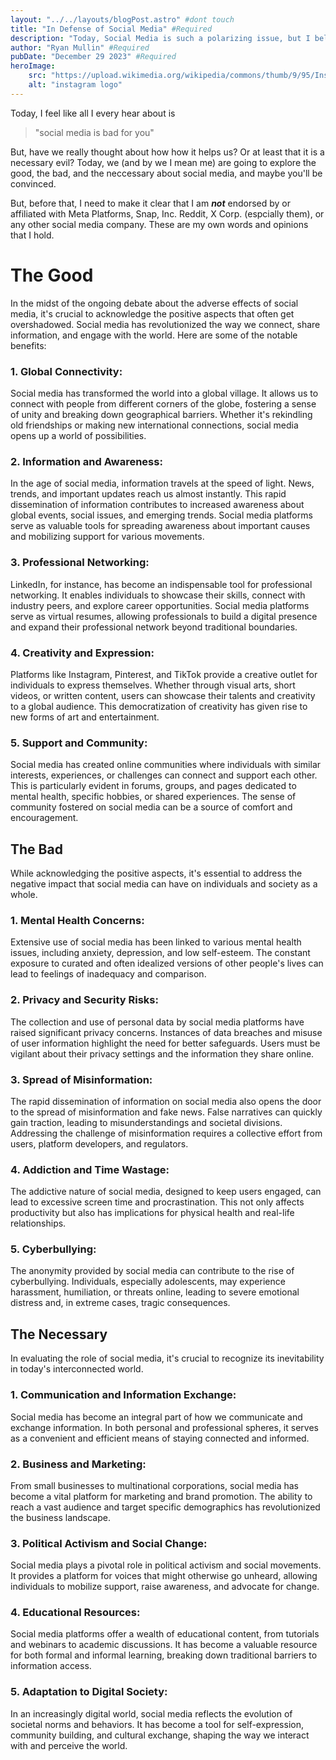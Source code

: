 ```yaml
---
layout: "../../layouts/blogPost.astro" #dont touch
title: "In Defense of Social Media" #Required
description: "Today, Social Media is such a polarizing issue, but I believe it can be used for good" #Required
author: "Ryan Mullin" #Required
pubDate: "December 29 2023" #Required
heroImage: 
    src: "https://upload.wikimedia.org/wikipedia/commons/thumb/9/95/Instagram_logo_2022.svg/225px-Instagram_logo_2022.svg.png"
    alt: "instagram logo"
---
```


Today, I feel like all I every hear about is 

> "social media is bad for you"

But, have we really thought about how how it helps us? Or at least that it is a necessary evil? Today, we (and by we I mean me) are going to explore the good, the bad, and the neccessary about social media, and maybe you'll be convinced.

But, before that, I need to make it clear that I am **_not_** endorsed by or affiliated with Meta Platforms, Snap, Inc. Reddit, X Corp. (espcially them), or any other social media company. These are my own words and opinions that I hold.

# The Good

In the midst of the ongoing debate about the adverse effects of social media, it's crucial to acknowledge the positive aspects that often get overshadowed. Social media has revolutionized the way we connect, share information, and engage with the world. Here are some of the notable benefits:

### 1. **Global Connectivity:**
Social media has transformed the world into a global village. It allows us to connect with people from different corners of the globe, fostering a sense of unity and breaking down geographical barriers. Whether it's rekindling old friendships or making new international connections, social media opens up a world of possibilities.

### 2. **Information and Awareness:**
In the age of social media, information travels at the speed of light. News, trends, and important updates reach us almost instantly. This rapid dissemination of information contributes to increased awareness about global events, social issues, and emerging trends. Social media platforms serve as valuable tools for spreading awareness about important causes and mobilizing support for various movements.

### 3. **Professional Networking:**
LinkedIn, for instance, has become an indispensable tool for professional networking. It enables individuals to showcase their skills, connect with industry peers, and explore career opportunities. Social media platforms serve as virtual resumes, allowing professionals to build a digital presence and expand their professional network beyond traditional boundaries.

### 4. **Creativity and Expression:**
Platforms like Instagram, Pinterest, and TikTok provide a creative outlet for individuals to express themselves. Whether through visual arts, short videos, or written content, users can showcase their talents and creativity to a global audience. This democratization of creativity has given rise to new forms of art and entertainment.

### 5. **Support and Community:**
Social media has created online communities where individuals with similar interests, experiences, or challenges can connect and support each other. This is particularly evident in forums, groups, and pages dedicated to mental health, specific hobbies, or shared experiences. The sense of community fostered on social media can be a source of comfort and encouragement.

## The Bad

While acknowledging the positive aspects, it's essential to address the negative impact that social media can have on individuals and society as a whole.

### 1. **Mental Health Concerns:**
Extensive use of social media has been linked to various mental health issues, including anxiety, depression, and low self-esteem. The constant exposure to curated and often idealized versions of other people's lives can lead to feelings of inadequacy and comparison.

### 2. **Privacy and Security Risks:**
The collection and use of personal data by social media platforms have raised significant privacy concerns. Instances of data breaches and misuse of user information highlight the need for better safeguards. Users must be vigilant about their privacy settings and the information they share online.

### 3. **Spread of Misinformation:**
The rapid dissemination of information on social media also opens the door to the spread of misinformation and fake news. False narratives can quickly gain traction, leading to misunderstandings and societal divisions. Addressing the challenge of misinformation requires a collective effort from users, platform developers, and regulators.

### 4. **Addiction and Time Wastage:**
The addictive nature of social media, designed to keep users engaged, can lead to excessive screen time and procrastination. This not only affects productivity but also has implications for physical health and real-life relationships.

### 5. **Cyberbullying:**
The anonymity provided by social media can contribute to the rise of cyberbullying. Individuals, especially adolescents, may experience harassment, humiliation, or threats online, leading to severe emotional distress and, in extreme cases, tragic consequences.

## The Necessary

In evaluating the role of social media, it's crucial to recognize its inevitability in today's interconnected world.

### 1. **Communication and Information Exchange:**
Social media has become an integral part of how we communicate and exchange information. In both personal and professional spheres, it serves as a convenient and efficient means of staying connected and informed.

### 2. **Business and Marketing:**
From small businesses to multinational corporations, social media has become a vital platform for marketing and brand promotion. The ability to reach a vast audience and target specific demographics has revolutionized the business landscape.

### 3. **Political Activism and Social Change:**
Social media plays a pivotal role in political activism and social movements. It provides a platform for voices that might otherwise go unheard, allowing individuals to mobilize support, raise awareness, and advocate for change.

### 4. **Educational Resources:**
Social media platforms offer a wealth of educational content, from tutorials and webinars to academic discussions. It has become a valuable resource for both formal and informal learning, breaking down traditional barriers to information access.

### 5. **Adaptation to Digital Society:**
In an increasingly digital world, social media reflects the evolution of societal norms and behaviors. It has become a tool for self-expression, community building, and cultural exchange, shaping the way we interact with and perceive the world.
